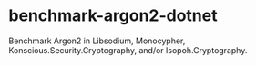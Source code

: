# benchmark-argon2-dotnet
Benchmark Argon2 in Libsodium, Monocypher, Konscious.Security.Cryptography, and/or Isopoh.Cryptography.
